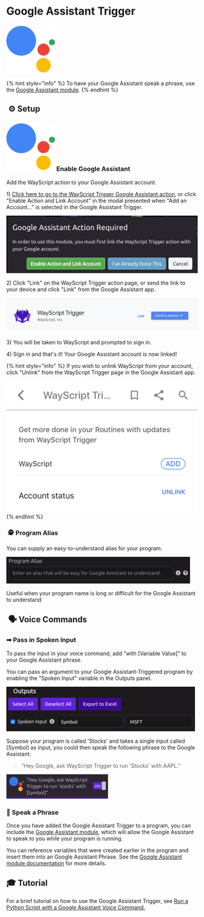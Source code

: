 # Google Assistant Trigger

![Run your program using a Google Assistant voice command.](../../.gitbook/assets/google_assistant.png)

{% hint style="info" %}
To have your Google Assistant speak a phrase, use the [Google Assistant module](../modules/google-assistant.md).‌
{% endhint %}

## ​ ⚙ Setup <a id="setup"></a>

### ​![](../../.gitbook/assets/google_assistant.png) Enable Google Assistant <a id="enable-google-assistant"></a>

Add the WayScript action to your Google Assistant account. 

1\) [Click here to go to the WayScript Trigger Google Assistant action](https://assistant.google.com/u/0/services/a/uid/000000dfb9940d69?hl=en-US&source=docs), or click "Enable Action and Link Account" in the modal presented when "Add an Account..." is selected in the Google Assistant Trigger.

![Click &quot;Enable Action and Link Account&quot;](../../.gitbook/assets/screen-shot-2019-12-20-at-10.01.35-am.png)

2\) Click "Link" on the WayScript Trigger action page, or send the link to your device and click "Link" from the Google Assistant app.

![Click &quot;Link&quot; or &quot;Send to device&quot; and complete linking from your device](../../.gitbook/assets/screen-shot-2019-12-20-at-10.02.20-am.png)

3\) You will be taken to WayScript and prompted to sign in.

4\) Sign in and that's it! Your Google Assistant account is now linked!

{% hint style="info" %}
If you wish to unlink WayScript from your account, click "Unlink" from the WayScript Trigger page in the Google Assistant app.

![](../../.gitbook/assets/img_0889.jpeg) 
{% endhint %}

### ​ 🕵 Program Alias <a id="program-alias"></a>

You can supply an easy-to-understand alias for your program.

![](../../.gitbook/assets/screen-shot-2019-09-09-at-10.18.02-am.png)

Useful when your program name is long or difficult for the Google Assistant to understand‌

## ​ 🗣 Voice Commands <a id="voice-commands"></a>

### ​➡ Pass in Spoken Input <a id="pass-in-spoken-input"></a>

To pass the input in your voice command, add "with \[Variable Value\]" to your Google Assistant phrase.‌

You can pass an argument to your Google Assistant-Triggered program by enabling the "Spoken Input" variable in the Outputs panel.

![](../../.gitbook/assets/screen-shot-2019-09-09-at-10.22.05-am.png)

Suppose your program is called 'Stocks' and takes a single input called \[Symbol\] as input, you could then speak the following phrase to the Google Assistant:

> "Hey Google, ask WayScript Trigger to run 'Stocks' with AAPL."

![](../../.gitbook/assets/screen-shot-2019-09-09-at-10.24.21-am.png)

### ​💬 Speak a Phrase <a id="speak-a-phrase"></a>

Once you have added the Google Assistant Trigger to a program, you can include the [Google Assistant module](../modules/google-assistant.md), which will allow the Google Assistant to speak to you while your program is running.‌

You can reference variables that were created earlier in the program and insert them into an Google Assistant Phrase. See the [Google Assistant module documentation](../modules/google-assistant.md) for more details.‌

## 🎓 Tutorial

For a brief tutorial on how to use the Google Assistant Trigger, see [Run a Python Script with a Google Assistant Voice Command.](https://wayscript.com/blog_entry/44)

